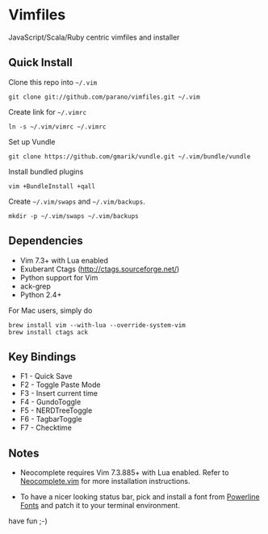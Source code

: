 Vimfiles
================
JavaScript/Scala/Ruby centric vimfiles and installer

## Quick Install ##

Clone this repo into ```~/.vim```

``` 
git clone git://github.com/parano/vimfiles.git ~/.vim 
```

Create link for ```~/.vimrc```

```
ln -s ~/.vim/vimrc ~/.vimrc
```

Set up Vundle

```
git clone https://github.com/gmarik/vundle.git ~/.vim/bundle/vundle
```


Install bundled plugins

```
vim +BundleInstall +qall
```

Create ```~/.vim/swaps``` and ```~/.vim/backups```.

``` 
mkdir -p ~/.vim/swaps ~/.vim/backups 
```

## Dependencies ##
* Vim 7.3+ with Lua enabled
* Exuberant Ctags (http://ctags.sourceforge.net/)
* Python support for Vim
* ack-grep
* Python 2.4+

For Mac users, simply do
``` 
brew install vim --with-lua --override-system-vim 
brew install ctags ack 
```

## Key Bindings

* F1 - Quick Save
* F2 - Toggle Paste Mode
* F3 - Insert current time
* F4 - GundoToggle
* F5 - NERDTreeToggle
* F6 - TagbarToggle
* F7 - Checktime

## Notes

* Neocomplete requires Vim 7.3.885+ with Lua enabled. Refer to
[Neocomplete.vim](https://github.com/Shougo/neocomplete.vim) for more
installation instructions. 

* To have a nicer looking status bar, pick and install a font from [Powerline
Fonts](https://github.com/Lokaltog/powerline-fonts) and patch it to your
terminal environment.


have fun ;-)
